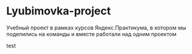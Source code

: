 # Lyubimovka-project
Учебный проект в рамках курсов Яндекс.Практикума, в котором мы поделились на команды и вместе работали над одним проектом

 test
 
